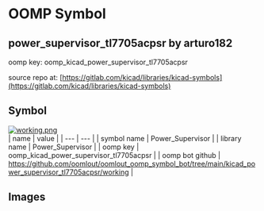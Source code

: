 # OOMP Symbol  
## power_supervisor_tl7705acpsr  by arturo182  
  
oomp key: oomp_kicad_power_supervisor_tl7705acpsr  
  
source repo at: [https://gitlab.com/kicad/libraries/kicad-symbols](https://gitlab.com/kicad/libraries/kicad-symbols)  
## Symbol  
  
[![working.png](working_600.png)](working.png)  
| name | value | 
| --- | --- | 
| symbol name | Power_Supervisor | 
| library name | Power_Supervisor | 
| oomp key | oomp_kicad_power_supervisor_tl7705acpsr | 
| oomp bot github | https://github.com/oomlout/oomlout_oomp_symbol_bot/tree/main/kicad_power_supervisor_tl7705acpsr/working | 
## Images  
